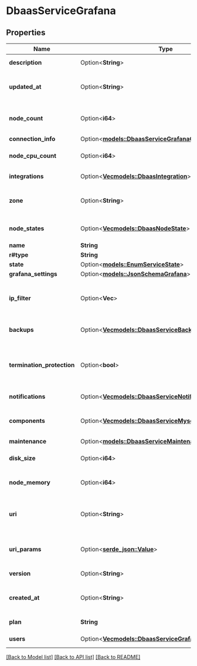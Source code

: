 # DbaasServiceGrafana

## Properties

Name | Type | Description | Notes
------------ | ------------- | ------------- | -------------
**description** | Option<**String**> | DbaaS service description | [optional]
**updated_at** | Option<**String**> | Service last update timestamp (ISO 8601) | [optional]
**node_count** | Option<**i64**> | Number of service nodes in the active plan | [optional]
**connection_info** | Option<[**models::DbaasServiceGrafanaConnectionInfo**](dbaas_service_grafana_connection_info.md)> |  | [optional]
**node_cpu_count** | Option<**i64**> | Number of CPUs for each node | [optional]
**integrations** | Option<[**Vec<models::DbaasIntegration>**](dbaas-integration.md)> | Service integrations | [optional]
**zone** | Option<**String**> | The zone where the service is running | [optional]
**node_states** | Option<[**Vec<models::DbaasNodeState>**](dbaas-node-state.md)> | State of individual service nodes | [optional]
**name** | **String** |  | 
**r#type** | **String** |  | 
**state** | Option<[**models::EnumServiceState**](enum-service-state.md)> |  | [optional]
**grafana_settings** | Option<[**models::JsonSchemaGrafana**](json-schema-grafana.md)> |  | [optional]
**ip_filter** | Option<**Vec<String>**> | Allowed CIDR address blocks for incoming connections | [optional]
**backups** | Option<[**Vec<models::DbaasServiceBackup>**](dbaas-service-backup.md)> | List of backups for the service | [optional]
**termination_protection** | Option<**bool**> | Service is protected against termination and powering off | [optional]
**notifications** | Option<[**Vec<models::DbaasServiceNotification>**](dbaas-service-notification.md)> | Service notifications | [optional]
**components** | Option<[**Vec<models::DbaasServiceMysqlComponentsInner>**](dbaas_service_mysql_components_inner.md)> | Service component information objects | [optional]
**maintenance** | Option<[**models::DbaasServiceMaintenance**](dbaas-service-maintenance.md)> |  | [optional]
**disk_size** | Option<**i64**> | TODO UNIT disk space for data storage | [optional]
**node_memory** | Option<**i64**> | TODO UNIT of memory for each node | [optional]
**uri** | Option<**String**> | URI for connecting to the service (may be absent) | [optional]
**uri_params** | Option<[**serde_json::Value**](.md)> | service_uri parameterized into key-value pairs | [optional]
**version** | Option<**String**> | Grafana version | [optional]
**created_at** | Option<**String**> | Service creation timestamp (ISO 8601) | [optional]
**plan** | **String** | Subscription plan | 
**users** | Option<[**Vec<models::DbaasServiceGrafanaUsersInner>**](dbaas_service_grafana_users_inner.md)> | List of service users | [optional]

[[Back to Model list]](../README.md#documentation-for-models) [[Back to API list]](../README.md#documentation-for-api-endpoints) [[Back to README]](../README.md)


